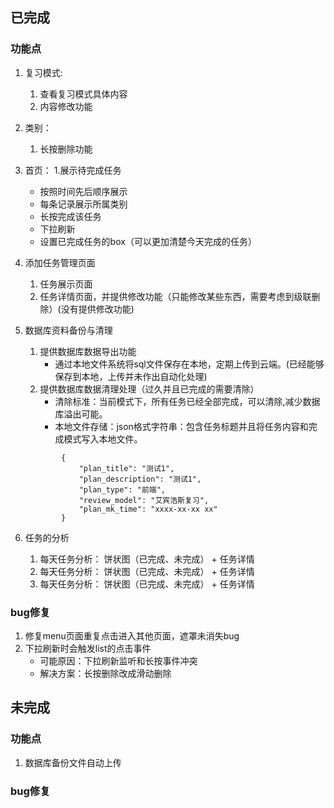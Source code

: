 
## 已完成
### 功能点
1. 复习模式: 
    1. 查看复习模式具体内容
    2. 内容修改功能
2. 类别：
    1. 长按删除功能
3. 首页：
    1.展示待完成任务
    - 按照时间先后顺序展示
    - 每条记录展示所属类别
    - 长按完成该任务
    - 下拉刷新
    - 设置已完成任务的box（可以更加清楚今天完成的任务）
4. 添加任务管理页面
    1. 任务展示页面
    2. 任务详情页面，并提供修改功能（只能修改某些东西，需要考虑到级联删除）(没有提供修改功能)
5. 数据库资料备份与清理
    1. 提供数据库数据导出功能
   		- 通过本地文件系统将sql文件保存在本地，定期上传到云端。(已经能够保存到本地，上传并未作出自动化处理)
	2. 提供数据库数据清理处理（过久并且已完成的需要清除）
    	- 清除标准：当前模式下，所有任务已经全部完成，可以清除,减少数据库溢出可能。
    	- 本地文件存储：json格式字符串：包含任务标题并且将任务内容和完成模式写入本地文件。
	```		
			{
			    "plan_title": "测试1",
			    "plan_description": "测试1",
			    "plan_type": "前端",
			    "review_model": "艾宾浩斯复习",
			    "plan_mk_time": "xxxx-xx-xx xx"
			}
	```

6. 任务的分析
	1. 每天任务分析： 饼状图（已完成、未完成） + 任务详情
	2. 每天任务分析： 饼状图（已完成、未完成） + 任务详情
	3. 每天任务分析： 饼状图（已完成、未完成） + 任务详情
### bug修复
1. 修复menu页面重复点击进入其他页面，遮罩未消失bug
2. 下拉刷新时会触发list的点击事件
	- 可能原因：下拉刷新监听和长按事件冲突
	- 解决方案：长按删除改成滑动删除
## 未完成
### 功能点
1. 数据库备份文件自动上传

### bug修复
